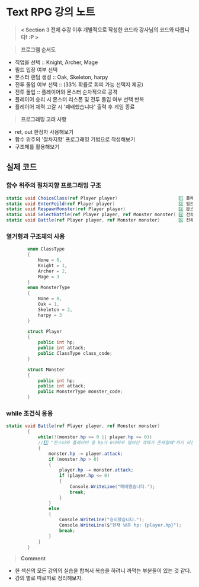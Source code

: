 # Text RPG 강의 노트

> **< Section 3 전체 수강 이후 개별적으로 작성한 코드라 강사님의 코드와 다릅니다! :P >**   
     
> **프로그램 순서도**     
* 직업을 선택 :: Knight, Archer, Mage   
 * 필드 입장 여부 선택
 * 몬스터 랜덤 생성 :: Oak, Skeleton, harpy
 * 전투 돌입 여부 선택 :: (33% 확률로 회피 가능 선택지 제공)
 * 전투 돌입 :: 플레이어와 몬스터 순차적으로 공격
 * 플레이어 승리 시 몬스터 리스폰 및 전투 돌입 여부 선택 반복
 * 플레이어 체력 고갈 시 '패배했습니다' 출력 후 게임 종료  

    
> **프로그래밍 고려 사항**   

* ret, out 한정자 사용해보기  
* 함수 위주의 '절차지향' 프로그래밍 기법으로 작성해보기
* 구조체를 활용해보기  
## 실제 코드
### 함수 위주의 절차지향 프로그래밍 구조
```C#
static void ChoiceClass(ref Player player)                       1️⃣ 플레이어 직업 선택
static void EnterFeild(ref Player player)                        2️⃣ 필드 접속 여부 선택
static void RespawnMonster(ref Player player)                    3️⃣ 몬스터 생성
static void SelectBattle(ref Player player, ref Monster monster) 4️⃣ 전투 돌입 여부 선택
static void Battle(ref Player player, ref Monster monster)       5️⃣ 전투
```  

### 열거형과 구조체의 사용
```c#
        enum ClassType
        {
            None = 0,
            Knight = 1,
            Archer = 2,
            Mage = 3
        }
        enum MonsterType
        {
            None = 0,
            Oak = 1,
            Skeleton = 2,
            harpy = 3
        }

        struct Player
        {
            public int hp;
            public int attack;
            public ClassType class_code;
        }

        struct Monster
        {
            public int hp;
            public int attack;
            public MonsterType monster_code;
        }
```



### while 조건식 응용
```c#
static void Battle(ref Player player, ref Monster monster)
        {
            while(!(monster.hp <= 0 || player.hp <= 0))    
            //1️⃣ "몬스터와 플레이어 중 hp가 0이하로 떨어진 객체가 존재할때"까지 라는 의미로 사용
            {                                               
                monster.hp -= player.attack;
                if (monster.hp > 0)
                {
                    player.hp -= monster.attack;
                    if (player.hp <= 0)
                    {
                        Console.WriteLine("패배했습니다.");
                        break;
                    }
                }
                else
                {
                    Console.WriteLine("승리했습니다.");
                    Console.WriteLine($"현재 남은 hp: {player.hp}");
                    break;
                }
            }   
        }


```


> **Comment**
-  한 섹션의 모든 강의의 실습을 합쳐서 복습을 하려니 까먹는 부분들이 있는 것 같다.
-  강의 별로 따로따로 정리해보자.

